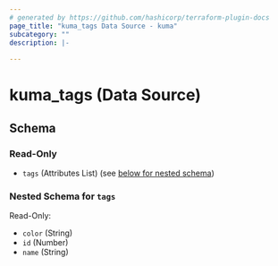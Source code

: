 ```yaml
---
# generated by https://github.com/hashicorp/terraform-plugin-docs
page_title: "kuma_tags Data Source - kuma"
subcategory: ""
description: |-
  
---
```


# kuma_tags (Data Source)





<!-- schema generated by tfplugindocs -->
## Schema

### Read-Only

- `tags` (Attributes List) (see [below for nested schema](#nestedatt--tags))

<a id="nestedatt--tags"></a>
### Nested Schema for `tags`

Read-Only:

- `color` (String)
- `id` (Number)
- `name` (String)
